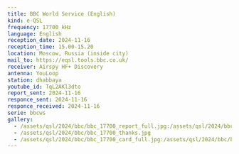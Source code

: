 ```yaml
---
title: BBC World Service (English)
kind: e-QSL
frequency: 17700 kHz
language: English
reception_date: 2024-11-16
reception_time: 15.00-15.20
location: Moscow, Russia (inside city)
mail_to: https://eqsl.tools.bbc.co.uk/
receiver: Airspy HF+ Discovery
antenna: YouLoop
station: dhabbaya
youtube_id: TqL2AKl3dto 
report_sent: 2024-11-16
responce_sent: 2024-11-16
responce_received: 2024-11-16
serie: bbcws
gallery:
  - /assets/qsl/2024/bbc/bbc_17700_report_full.jpg:/assets/qsl/2024/bbc/bbc_17700_report_small.jpg
  - /assets/qsl/2024/bbc/bbc_17700_thanks.jpg
  - /assets/qsl/2024/bbc/bbc_17700_card_full.jpg:/assets/qsl/2024/bbc/bbc_17700_card_small.jpg
---
```


